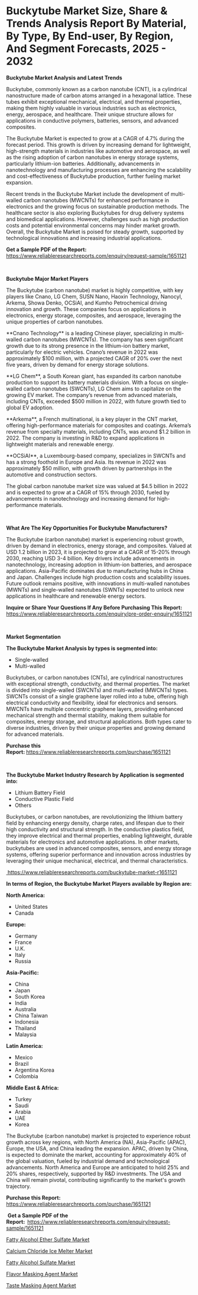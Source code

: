 <p><h1>Buckytube Market Size, Share & Trends Analysis Report By Material, By Type, By End-user, By Region, And Segment Forecasts, 2025 - 2032</h1></p><p><strong>Buckytube Market Analysis and Latest Trends</strong></p>
<p><p>Buckytube, commonly known as a carbon nanotube (CNT), is a cylindrical nanostructure made of carbon atoms arranged in a hexagonal lattice. These tubes exhibit exceptional mechanical, electrical, and thermal properties, making them highly valuable in various industries such as electronics, energy, aerospace, and healthcare. Their unique structure allows for applications in conductive polymers, batteries, sensors, and advanced composites.</p><p>The Buckytube Market is expected to grow at a CAGR of 4.7% during the forecast period. This growth is driven by increasing demand for lightweight, high-strength materials in industries like automotive and aerospace, as well as the rising adoption of carbon nanotubes in energy storage systems, particularly lithium-ion batteries. Additionally, advancements in nanotechnology and manufacturing processes are enhancing the scalability and cost-effectiveness of Buckytube production, further fueling market expansion.</p><p>Recent trends in the Buckytube Market include the development of multi-walled carbon nanotubes (MWCNTs) for enhanced performance in electronics and the growing focus on sustainable production methods. The healthcare sector is also exploring Buckytubes for drug delivery systems and biomedical applications. However, challenges such as high production costs and potential environmental concerns may hinder market growth. Overall, the Buckytube Market is poised for steady growth, supported by technological innovations and increasing industrial applications.</p></p>
<p><strong>Get a Sample PDF of the Report:&nbsp;</strong> <a href="https://www.reliableresearchreports.com/enquiry/request-sample/1651121?utm_campaign=36&utm_medium=2&utm_source=Github&utm_content=ia&utm_term=25012025&utm_id=buckytube">https://www.reliableresearchreports.com/enquiry/request-sample/1651121</a></p>
<p>&nbsp;</p>
<p><strong>Buckytube Major Market Players</strong></p>
<p><p>The Buckytube (carbon nanotube) market is highly competitive, with key players like Cnano, LG Chem, SUSN Nano, Haoxin Technology, Nanocyl, Arkema, Showa Denko, OCSiAI, and Kumho Petrochemical driving innovation and growth. These companies focus on applications in electronics, energy storage, composites, and aerospace, leveraging the unique properties of carbon nanotubes.</p><p>**Cnano Technology** is a leading Chinese player, specializing in multi-walled carbon nanotubes (MWCNTs). The company has seen significant growth due to its strong presence in the lithium-ion battery market, particularly for electric vehicles. Cnano’s revenue in 2022 was approximately $100 million, with a projected CAGR of 20% over the next five years, driven by demand for energy storage solutions.</p><p>**LG Chem**, a South Korean giant, has expanded its carbon nanotube production to support its battery materials division. With a focus on single-walled carbon nanotubes (SWCNTs), LG Chem aims to capitalize on the growing EV market. The company’s revenue from advanced materials, including CNTs, exceeded $500 million in 2022, with future growth tied to global EV adoption.</p><p>**Arkema**, a French multinational, is a key player in the CNT market, offering high-performance materials for composites and coatings. Arkema’s revenue from specialty materials, including CNTs, was around $1.2 billion in 2022. The company is investing in R&D to expand applications in lightweight materials and renewable energy.</p><p>**OCSiAI**, a Luxembourg-based company, specializes in SWCNTs and has a strong foothold in Europe and Asia. Its revenue in 2022 was approximately $50 million, with growth driven by partnerships in the automotive and construction sectors.</p><p>The global carbon nanotube market size was valued at $4.5 billion in 2022 and is expected to grow at a CAGR of 15% through 2030, fueled by advancements in nanotechnology and increasing demand for high-performance materials.</p></p>
<p>&nbsp;</p>
<p><strong>What Are The Key Opportunities For Buckytube Manufacturers?</strong></p>
<p><p>The Buckytube (carbon nanotube) market is experiencing robust growth, driven by demand in electronics, energy storage, and composites. Valued at USD 1.2 billion in 2023, it is projected to grow at a CAGR of 15-20% through 2030, reaching USD 3-4 billion. Key drivers include advancements in nanotechnology, increasing adoption in lithium-ion batteries, and aerospace applications. Asia-Pacific dominates due to manufacturing hubs in China and Japan. Challenges include high production costs and scalability issues. Future outlook remains positive, with innovations in multi-walled nanotubes (MWNTs) and single-walled nanotubes (SWNTs) expected to unlock new applications in healthcare and renewable energy sectors.</p></p>
<p><strong>Inquire or Share Your Questions If Any Before Purchasing This Report:</strong> <a href="https://www.reliableresearchreports.com/enquiry/pre-order-enquiry/1651121?utm_campaign=36&utm_medium=2&utm_source=Github&utm_content=ia&utm_term=25012025&utm_id=buckytube">https://www.reliableresearchreports.com/enquiry/pre-order-enquiry/1651121</a></p>
<p>&nbsp;</p>
<p><strong>Market Segmentation</strong></p>
<p><strong>The Buckytube Market Analysis by types is segmented into:</strong></p>
<p><ul><li>Single-walled</li><li>Multi-walled</li></ul></p>
<p><p>Buckytubes, or carbon nanotubes (CNTs), are cylindrical nanostructures with exceptional strength, conductivity, and thermal properties. The market is divided into single-walled (SWCNTs) and multi-walled (MWCNTs) types. SWCNTs consist of a single graphene layer rolled into a tube, offering high electrical conductivity and flexibility, ideal for electronics and sensors. MWCNTs have multiple concentric graphene layers, providing enhanced mechanical strength and thermal stability, making them suitable for composites, energy storage, and structural applications. Both types cater to diverse industries, driven by their unique properties and growing demand for advanced materials.</p></p>
<p><strong>Purchase this Report:&nbsp;</strong><a href="https://www.reliableresearchreports.com/purchase/1651121?utm_campaign=36&utm_medium=2&utm_source=Github&utm_content=ia&utm_term=25012025&utm_id=buckytube">https://www.reliableresearchreports.com/purchase/1651121</a></p>
<p>&nbsp;</p>
<p><strong>The Buckytube Market Industry Research by Application is segmented into:</strong></p>
<p><ul><li>Lithium Battery Field</li><li>Conductive Plastic Field</li><li>Others</li></ul></p>
<p><p>Buckytubes, or carbon nanotubes, are revolutionizing the lithium battery field by enhancing energy density, charge rates, and lifespan due to their high conductivity and structural strength. In the conductive plastics field, they improve electrical and thermal properties, enabling lightweight, durable materials for electronics and automotive applications. In other markets, buckytubes are used in advanced composites, sensors, and energy storage systems, offering superior performance and innovation across industries by leveraging their unique mechanical, electrical, and thermal characteristics.</p></p>
<p><a href="https://www.reliableresearchreports.com/buckytube-market-r1651121?utm_campaign=36&utm_medium=2&utm_source=Github&utm_content=ia&utm_term=25012025&utm_id=buckytube">&nbsp;https://www.reliableresearchreports.com/buckytube-market-r1651121</a></p>
<p><strong>In terms of Region, the Buckytube Market Players available by Region are:</strong></p>
<p>
    <p> <strong> North America: </strong>
        <ul>
            <li>United States</li>
            <li>Canada</li>
        </ul>
        </p> 
    <p> <strong> Europe: </strong>
        <ul>
            <li>Germany</li>
            <li>France</li>
            <li>U.K.</li>
            <li>Italy</li>
            <li>Russia</li>
        </ul>
        </p> 
    <p> <strong> Asia-Pacific: </strong>
        <ul>
            <li>China</li>
            <li>Japan</li>
            <li>South Korea</li>
            <li>India</li>
            <li>Australia</li>
            <li>China Taiwan</li>
            <li>Indonesia</li>
            <li>Thailand</li>
            <li>Malaysia</li>
        </ul>
        </p> 
    <p> <strong> Latin America: </strong>
        <ul>
            <li>Mexico</li>
            <li>Brazil</li>
            <li>Argentina Korea</li>
            <li>Colombia</li>
        </ul>
        </p> 
    <p> <strong> Middle East & Africa: </strong>
        <ul>
            <li>Turkey</li>
            <li>Saudi</li>
            <li>Arabia</li>
            <li>UAE</li>
            <li>Korea</li>
        </ul>
    </p>
    </p>
<p><p>The Buckytube (carbon nanotube) market is projected to experience robust growth across key regions, with North America (NA), Asia-Pacific (APAC), Europe, the USA, and China leading the expansion. APAC, driven by China, is expected to dominate the market, accounting for approximately 40% of the global valuation, fueled by industrial demand and technological advancements. North America and Europe are anticipated to hold 25% and 20% shares, respectively, supported by R&D investments. The USA and China will remain pivotal, contributing significantly to the market's growth trajectory.</p></p>
<p><strong>Purchase this Report: </strong><a href="https://www.reliableresearchreports.com/purchase/1651121?utm_campaign=36&utm_medium=2&utm_source=Github&utm_content=ia&utm_term=25012025&utm_id=buckytube">https://www.reliableresearchreports.com/purchase/1651121</a></p>
<p>&nbsp;<strong>Get a Sample PDF of the Report:&nbsp;&nbsp;</strong><a href="https://www.reliableresearchreports.com/enquiry/request-sample/1651121?utm_campaign=36&utm_medium=2&utm_source=Github&utm_content=ia&utm_term=25012025&utm_id=buckytube">https://www.reliableresearchreports.com/enquiry/request-sample/1651121</a></p>
<p><strong></strong></p>
<p><p><a href="https://github.com/dierdrecrichton210/Market-Research-Report-List-1/blob/main/fatty-alcohol-ether-sulfate-market.md?utm_campaign=36&utm_medium=2&utm_source=Github&utm_content=ia&utm_term=25012025&utm_id=buckytube">Fatty Alcohol Ether Sulfate Market</a></p><p><a href="https://github.com/SanjidaKhan901/Market-Research-Report-List-1/blob/main/calcium-chloride-ice-melter-market.md?utm_campaign=36&utm_medium=2&utm_source=Github&utm_content=ia&utm_term=25012025&utm_id=buckytube">Calcium Chloride Ice Melter Market</a></p><p><a href="https://github.com/AngelaWalsh696/Market-Research-Report-List-1/blob/main/fatty-alcohol-sulfate-market.md?utm_campaign=36&utm_medium=2&utm_source=Github&utm_content=ia&utm_term=25012025&utm_id=buckytube">Fatty Alcohol Sulfate Market</a></p><p><a href="https://github.com/reitalippman962/Market-Research-Report-List-1/blob/main/flavor-masking-agent-market.md?utm_campaign=36&utm_medium=2&utm_source=Github&utm_content=ia&utm_term=25012025&utm_id=buckytube">Flavor Masking Agent Market</a></p><p><a href="https://github.com/cheryjhonson/Market-Research-Report-List-1/blob/main/taste-masking-agent-market.md?utm_campaign=36&utm_medium=2&utm_source=Github&utm_content=ia&utm_term=25012025&utm_id=buckytube">Taste Masking Agent Market</a></p></p>